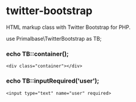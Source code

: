 twitter-bootstrap
=================

HTML markup class with Twitter Bootstrap for PHP.

use Primalbase\TwitterBootstrap as TB;

### echo TB::container(); ###

`<div class="container"></div>`

### echo TB::inputRequired('user'); ###

`<input type="text" name="user" required>`

